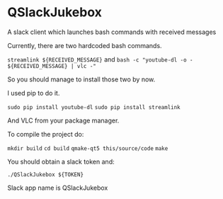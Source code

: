 # QSlackJukebox
A slack client which launches bash commands with received messages

Currently, there are two hardcoded bash commands.

`streamlink ${RECEIVED_MESSAGE}`
and
`bash -c "youtube-dl -o - ${RECEIVED_MESSAGE} | vlc -"`

So you should manage to install those two by now.

I used pip to do it.

`sudo pip install youtube-dl`
`sudo pip install streamlink`

And VLC from your package manager.

To compile the project do:

`mkdir build`
`cd build`
`qmake-qt5 this/source/code`
`make`

You should obtain a slack token and:

`./QSlackJukebox ${TOKEN}`

Slack app name is QSlackJukebox
